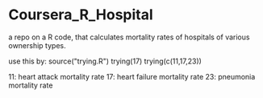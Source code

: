 # Coursera_R_Hospital
a repo on a R code, that calculates mortality rates of hospitals of various ownership types.

use this by:
source("trying.R")
trying(17)
trying(c(11,17,23))

11: heart attack mortality rate
17: heart failure mortality rate
23: pneumonia mortality rate

